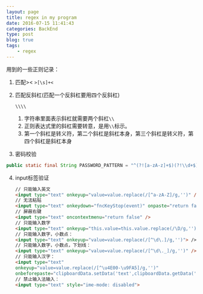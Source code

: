 ```yaml
---
layout: page
title: regex in my program
date: 2016-07-15 11:41:43
categories: BackEnd
type: post
blog: true
tags: 
    - regex
---
```

用到的一些正则记录：
<!-- more -->

1. 匹配>< `>[\s]+<`
2. 匹配反斜杠(匹配一个反斜杠要用四个反斜杠)

   ```regexp
   \\\\
   ```

    1. 字符串里面表示斜杠就需要两个斜杠`\\`
    2. 正则表达式里的斜杠需要转意，是用`\\`标示。
    3. 第一个斜杠是转义符，第二个斜杠是斜杠本身，第三个斜杠是转义符，第四个斜杠是斜杠本身

3. 密码校验

```java
public static final String PASSWORD_PATTERN = "^(?![a-zA-z]+$)(?!\\d+$)(?![!\"#$%&#$%&amp;'()*+,-./:;&#$%&amp;'()*+,-./:;&lt;=&#$%&amp;'()*+,-./:;&lt;=&gt;?@\\[\\]^_`{|}~]+$)[a-zA-Z\\d!\"#$%&#$%&amp;'()*+,-./:;&#$%&amp;'()*+,-./:;&lt;=&#$%&amp;'()*+,-./:;&lt;=&gt;?@\\[\\]^_`{|}~]{6,16}$";
```

4. input标签验证

    ```html
    // 只能输入英文
    <input type="text" onkeyup="value=value.replace(/[^a-zA-Z]/g,'')" />
    // 无法粘贴
    <input type="text" onkeydown="fncKeyStop(event)" onpaste="return false" />
    // 屏蔽右键
    <input type="text" oncontextmenu="return false" />
    // 只能输入数字
    <input type="text" onkeyup="this.value=this.value.replace(/\D/g,'')" />
    // 只能输入数字，小数点：
    <input type="text" onkeyup="value=value.replace(/[^\d\.]/g,'')"> />
    // 只能输入数字，小数点，下划线：
    <input type="text" onkeyup="value=value.replace(/[^\d\._]/g,'')" />
    // 只能输入汉字：
    <input type="text" 
    onkeyup="value=value.replace(/[^\u4E00-\u9FA5]/g,'')" 
    onbeforepaste="clipboardData.setData('text',clipboardData.getData('text').replace(/[^\u4E00-\u9FA5]/g,''))">
    // 禁止输入法输入：
    <input type="text" style="ime-mode: disabled">
    ```